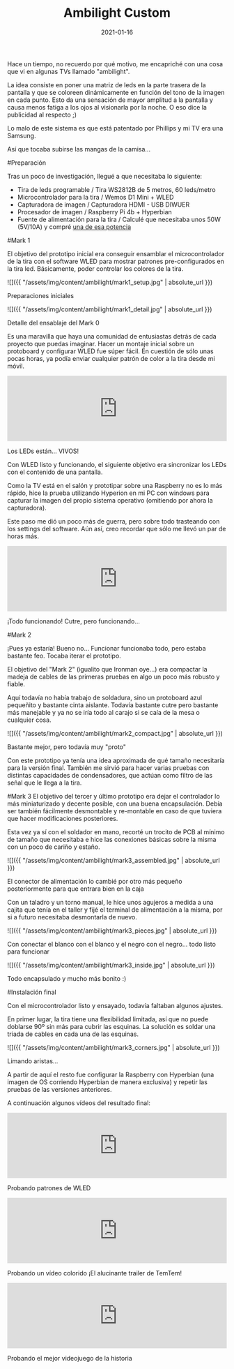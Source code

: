 ﻿---
layout: post
title: Ambilight Custom
date: 2021-01-16
description: Iluminación dinámica del perímetro de la TV
img: assets/img/cover/ambilight.png
tags: [DIY]
status: published
---

Hace un tiempo, no recuerdo por qué motivo, me encapriché con una cosa que vi en algunas TVs llamado "ambilight".

La idea consiste en poner una matriz de leds en la parte trasera de la pantalla y que se coloreen dinámicamente en función del tono de la imagen en cada punto. Esto da una sensación de mayor amplitud a la pantalla y causa menos fatiga a los ojos al visionarla por la noche. O eso dice la publicidad al respecto ;)

Lo malo de este sistema es que está patentado por Phillips y mi TV era una Samsung.

Así que tocaba subirse las mangas de la camisa...

#Preparación

Tras un poco de investigación, llegué a que necesitaba lo siguiente:

- Tira de leds programable / Tira WS2812B de 5 metros, 60 leds/metro
- Microcontrolador para la tira / Wemos D1 Mini + WLED
- Capturadora de imagen / Capturadora HDMI - USB DIWUER
- Procesador de imagen / Raspberry Pi 4b + Hyperbian
- Fuente de alimentación para la tira / Calculé que necesitaba unos 50W (5V/10A) y compré [una de esa potencia](https://www.amazon.es/gp/product/B07YVBHH6K/ref=ppx_yo_dt_b_search_asin_title?ie=UTF8&psc=1)

#Mark 1

El objetivo del prototipo inicial era conseguir ensamblar el microcontrolador de la tira con el software WLED para mostrar patrones pre-configurados en la tira led. Básicamente, poder controlar los colores de la tira.

![]({{ "/assets/img/content/ambilight/mark1_setup.jpg" | absolute_url }})
<p class="image-caption">Preparaciones iniciales</p>

![]({{ "/assets/img/content/ambilight/mark1_detail.jpg" | absolute_url }})
<p class="image-caption">Detalle del ensablaje del Mark 0</p>

Es una maravilla que haya una comunidad de entusiastas detrás de cada proyecto que puedas imaginar. Hacer un montaje inicial sobre un protoboard y configurar WLED fue súper fácil. En cuestión de sólo unas pocas horas, ya podía enviar cualquier patrón de color a la tira desde mi móvil.

<div class="video-container">
  <iframe style="width: 100%;" src="https://www.youtube.com/embed/_S9yPvIy6x0?rel=0" frameborder="0" gesture="media" allow="encrypted-media" allowfullscreen></iframe>
</div>
<p class="image-caption">Los LEDs están... VIVOS!</p>

Con WLED listo y funcionando, el siguiente objetivo era sincronizar los LEDs con el contenido de una pantalla.

Como la TV está en el salón y prototipar sobre una Raspberry no es lo más rápido, hice la prueba utilizando Hyperion en mi PC con windows para capturar la imagen del propio sistema operativo (omitiendo por ahora la capturadora).

Este paso me dió un poco más de guerra, pero sobre todo trasteando con los settings del software. Aún así, creo recordar que sólo me llevó un par de horas más.

<div class="video-container">
  <iframe style="width: 100%;" src="https://www.youtube.com/embed/J0hr1ZOjVEw?rel=0" frameborder="0" gesture="media" allow="encrypted-media" allowfullscreen></iframe>
</div>
<p class="image-caption">¡Todo funcionando! Cutre, pero funcionando...</p>

#Mark 2

¡Pues ya estaría! Bueno no... Funcionar funcionaba todo, pero estaba bastante feo. Tocaba iterar el prototipo.

El objetivo del "Mark 2" (igualito que Ironman oye...) era compactar la madeja de cables de las primeras pruebas en algo un poco más robusto y fiable.

Aquí todavía no había trabajo de soldadura, sino un protoboard azul pequeñito y bastante cinta aislante. Todavía bastante cutre pero bastante más manejable y ya no se iría todo al carajo si se caía de la mesa o cualquier cosa.

![]({{ "/assets/img/content/ambilight/mark2_compact.jpg" | absolute_url }})
<p class="image-caption">Bastante mejor, pero todavía muy "proto"</p>

Con este prototipo ya tenía una idea aproximada de qué tamaño necesitaría para la versión final. También me sirvió para hacer varias pruebas con distintas capacidades de condensadores, que actúan como filtro de las señal que le llega a la tira.

#Mark 3
El objetivo del tercer y último prototipo era dejar el controlador lo más miniaturizado y decente posible, con una buena encapsulación. Debía ser también fácilmente desmontable y re-montable en caso de que tuviera que hacer modificaciones posteriores.

Esta vez ya sí con el soldador en mano, recorté un trocito de PCB al mínimo de tamaño que necesitaba e hice las conexiones básicas sobre la misma con un poco de cariño y estaño.

![]({{ "/assets/img/content/ambilight/mark3_assembled.jpg" | absolute_url }})
<p class="image-caption">El conector de alimentación lo cambié por otro más pequeño posteriormente para que entrara bien en la caja</p>

Con un taladro y un torno manual, le hice unos agujeros a medida a una cajita que tenía en el taller y fijé el terminal de alimentación a la misma, por si a futuro necesitaba desmontarla de nuevo.

![]({{ "/assets/img/content/ambilight/mark3_pieces.jpg" | absolute_url }})
<p class="image-caption">Con conectar el blanco con el blanco y el negro con el negro... todo listo para funcionar</p>

![]({{ "/assets/img/content/ambilight/mark3_inside.jpg" | absolute_url }})
<p class="image-caption">Todo encapsulado y mucho más bonito :)</p>

#Instalación final

Con el microcontrolador listo y ensayado, todavía faltaban algunos ajustes.

En primer lugar, la tira tiene una flexibilidad limitada, así que no puede doblarse 90º sin más para cubrir las esquinas. La solución es soldar una triada de cables en cada una de las esquinas.

![]({{ "/assets/img/content/ambilight/mark3_corners.jpg" | absolute_url }})
<p class="image-caption">Limando aristas...</p>

A partir de aquí el resto fue configurar la Raspberry con Hyperbian (una imagen de OS corriendo Hyperbian de manera exclusiva) y repetir las pruebas de las versiones anteriores.

A continuación algunos vídeos del resultado final:

<div class="video-container">
  <iframe style="width: 100%;" src="https://www.youtube.com/embed/af_5PURXXUg?rel=0" frameborder="0" gesture="media" allow="encrypted-media" allowfullscreen></iframe>
</div>
<p class="image-caption">Probando patrones de WLED</p>

<div class="video-container">
  <iframe style="width: 100%;" src="https://www.youtube.com/embed/dfRvuwHIjJI?rel=0" frameborder="0" gesture="media" allow="encrypted-media" allowfullscreen></iframe>
</div>
<p class="image-caption">Probando un vídeo colorido ¡El alucinante trailer de TemTem!</p>

<div class="video-container">
  <iframe style="width: 100%;" src="https://www.youtube.com/embed/QhMtp1a5D14?rel=0" frameborder="0" gesture="media" allow="encrypted-media" allowfullscreen></iframe>
</div>
<p class="image-caption">Probando el mejor videojuego de la historia</p>

<!-- Sample image embed
![]({{ "/assets/img/content/cardcreatorproto.png" | absolute_url }})
<p class="image-caption">Image caption</p>
-->

<!-- Sample blockquote
<blockquote>
Del juego de cartas me olvidé poco después de empezar la aplicación.
</blockquote>
-->

<!-- Sample responsive video embed
<div class="video-container">
  <iframe style="width: 100%;" src="https://www.youtube.com/embed/liMw3yfeTdo?rel=0" frameborder="0" gesture="media" allow="encrypted-media" allowfullscreen></iframe>
</div>
<p class="image-caption">¡Trailer 2.0, con mucho swing!</p>
-->